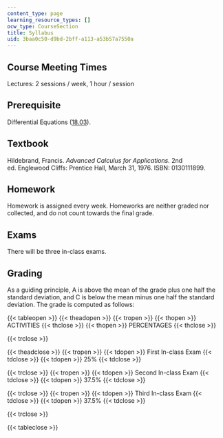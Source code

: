 ```yaml
---
content_type: page
learning_resource_types: []
ocw_type: CourseSection
title: Syllabus
uid: 3baa0c50-d9bd-2bff-a113-a53b57a7550a
---
```


Course Meeting Times
--------------------

Lectures: 2 sessions / week, 1 hour / session

Prerequisite
------------

Differential Equations ([18.03](/courses/18-03-differential-equations-spring-2006)).

Textbook
--------

Hildebrand, Francis. _Advanced Calculus for Applications._ 2nd ed. Englewood Cliffs: Prentice Hall, March 31, 1976. ISBN: 0130111899.

Homework
--------

Homework is assigned every week. Homeworks are neither graded nor collected, and do not count towards the final grade.

Exams
-----

There will be three in-class exams.

Grading
-------

As a guiding principle, A is above the mean of the grade plus one half the standard deviation, and C is below the mean minus one half the standard deviation. The grade is computed as follows:

{{< tableopen >}}
{{< theadopen >}}
{{< tropen >}}
{{< thopen >}}
ACTIVITIES
{{< thclose >}}
{{< thopen >}}
PERCENTAGES
{{< thclose >}}

{{< trclose >}}

{{< theadclose >}}
{{< tropen >}}
{{< tdopen >}}
First In-class Exam
{{< tdclose >}}
{{< tdopen >}}
25%
{{< tdclose >}}

{{< trclose >}}
{{< tropen >}}
{{< tdopen >}}
Second In-class Exam
{{< tdclose >}}
{{< tdopen >}}
37.5%
{{< tdclose >}}

{{< trclose >}}
{{< tropen >}}
{{< tdopen >}}
Third In-class Exam
{{< tdclose >}}
{{< tdopen >}}
37.5%
{{< tdclose >}}

{{< trclose >}}

{{< tableclose >}}